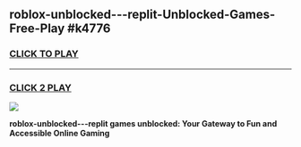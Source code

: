 
## roblox-unblocked---replit-Unblocked-Games-Free-Play #k4776
<h3>
<a href="https://us.freeplayer.one?title=roblox-unblocked---replit&ref=9M">CLICK TO PLAY</a></h3>
<hr>

<h3>
<a href="https://us.freeplayer.one?title=roblox-unblocked---replit&ref=9M">CLICK 2 PLAY</a>
  
</h3>

<a href="https://us.freeplayer.one?title=roblox-unblocked---replit&ref=9M"><img src="https://clearcache.store/games.png"></a>


**roblox-unblocked---replit games unblocked: Your Gateway to Fun and Accessible Online Gaming**
